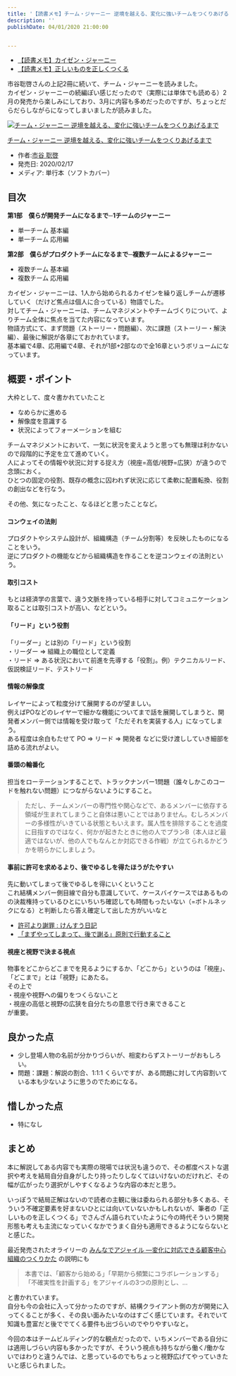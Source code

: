 ```yaml
---
title: '【読書メモ】チーム・ジャーニー 逆境を越える、変化に強いチームをつくりあげるまで'
description: ''
publishDate: 04/01/2020 21:00:00


---
```

<ul>
<li><a href="https://jtk.hatenablog.com/entry/2019/09/30/103858">【読書メモ】カイゼン・ジャーニー</a></li>
<li><a href="https://jtk.hatenablog.com/entry/2019/09/15/155334">【読書メモ】正しいものを正しくつくる</a></li>
</ul>


<p>市谷聡啓さんの上記2冊に続いて、チーム・ジャーニーを読みました。<br />
カイゼン・ジャーニーの続編ぽい感じだったので（実際には単体でも読める）2月の発売から楽しみにしており、3月に内容も多めだったのですが、ちょっとだらだらしながらになってしまいましたが読みました。</p>

<p><div class="hatena-asin-detail"><a href="https://www.amazon.co.jp/exec/obidos/ASIN/4798163635/hatena-blog-22/"><img src="https://m.media-amazon.com/images/I/51UQUfOit4L._SL160_.jpg" class="hatena-asin-detail-image" alt="チーム・ジャーニー 逆境を越える、変化に強いチームをつくりあげるまで" title="チーム・ジャーニー 逆境を越える、変化に強いチームをつくりあげるまで"></a><div class="hatena-asin-detail-info"><p class="hatena-asin-detail-title"><a href="https://www.amazon.co.jp/exec/obidos/ASIN/4798163635/hatena-blog-22/">チーム・ジャーニー 逆境を越える、変化に強いチームをつくりあげるまで</a></p><ul><li><span class="hatena-asin-detail-label">作者:</span><a href="http://d.hatena.ne.jp/keyword/%BB%D4%C3%AB%20%C1%EF%B7%BC" class="keyword">市谷 聡啓</a></li><li><span class="hatena-asin-detail-label">発売日:</span> 2020/02/17</li><li><span class="hatena-asin-detail-label">メディア:</span> 単行本（ソフトカバー）</li></ul></div><div class="hatena-asin-detail-foot"></div></div></p>

<h2>目次</h2>

<p><strong>第1部　僕らが開発チームになるまで─1チームのジャーニー</strong></p>

<ul>
<li>単一チーム 基本編</li>
<li>単一チーム 応用編</li>
</ul>


<p><strong>第2部　僕らがプロダクトチームになるまで─複数チームによるジャーニー</strong></p>

<ul>
<li>複数チーム 基本編</li>
<li>複数チーム 応用編</li>
</ul>


<p>カイゼン・ジャーニーは、1人から始められるカイゼンを繰り返しチームが遷移していく（だけど焦点は個人に合っている）物語でした。<br />
対してチーム・ジャーニーは、チームマネジメントやチームづくりについて、よりチーム全体に焦点を当てた内容になっています。<br />
物語方式にて、まず問題（ストーリー・問題編）、次に課題（ストーリー・解決編）、最後に解説が各章にておかれています。<br />
基本編で4章、応用編で4章、それが1部+2部なので全16章というボリュームになっています。</p>

<h2>概要・ポイント</h2>

<p>大枠として、度々書かれていたこと</p>

<ul>
<li>なめらかに進める</li>
<li>解像度を意識する</li>
<li>状況によってフォーメーションを組む</li>
</ul>


<p>チームマネジメントにおいて、一気に状況を変えようと思っても無理は利かないので段階的に予定を立て進めていく。<br />
人によってその情報や状況に対する捉え方（視座=高低/視野=広狭）が違うので念頭におく。<br />
ひとつの固定の役割、既存の概念に囚われず状況に応じて柔軟に配置転換、役割の創出などを行なう。</p>

<p>その他、気になったこと、なるほどと思ったことなど。</p>

<h4>コンウェイの法則</h4>

<p>プロダクトやシステム設計が、組織構造（チーム分割等）を反映したものになることをいう。<br />
逆にプロダクトの機能などから組織構造を作ることを逆コンウェイの法則という。</p>

<h4>取引コスト</h4>

<p>もとは経済学の言葉で、違う文脈を持っている相手に対してコミュニケーション取ることは取引コストが高い、などという。</p>

<h4>「リード」という役割</h4>

<p>「リーダー」とは別の「リード」という役割<br />
・リーダー => 組織上の職位として定義<br />
・リード => ある状況において前進を先導する「役割」。例）テクニカルリード、仮説検証リード、テストリード</p>

<h4>情報の解像度</h4>

<p>レイヤーによって粒度分けて展開するのが望ましい。<br />
例えばPOなどのレイヤーで細かな機能についてまで話を展開してしまうと、開発者メンバー側では情報を受け取って「ただそれを実装する人」になってしまう。<br />
ある程度は余白もたせて PO => リード => 開発者 などに受け渡ししていき細部を詰める流れがよい。</p>

<h4>番頭の輪番化</h4>

<p>担当をローテーションすることで、トラックナンバー1問題（誰々しかこのコードを触れない問題）につながらないようにすること。</p>

<blockquote><p>ただし、チームメンバーの専門性や関心などで、あるメンバーに依存する領域が生まれてしまうこと自体は悪いことではありません。むしろメンバーの多様性がいきている状態ともいえます。属人性を排除することを過度に目指すのではなく、何かが起きたときに他の人でプランB（本人ほど最適ではないが、他の人でもなんとか対応できる作戦）が立てられるかどうかを明らかにしましょう。</p></blockquote>

<h4>事前に許可を求めるより、後でゆるしを得たほうがたやすい</h4>

<p>先に動いてしまって後でゆるしを得にいくということ<br />
これ結構メンバー側目線で自分も意識していて、ケースバイケースではあるものの決裁権持っているひとにいちいち確認しても時間もったいない（=ボトルネックになる）と判断したら答え確定して出した方がいいなと</p>

<ul>
<li><a href="http://blog.livedoor.jp/kensuu/archives/54849996.html">許可より謝罪 : けんすう日記</a></li>
<li><a href="https://www.jmac.co.jp/column/opinion/008/tsukamatsu_014.html">「まずやってしまって、後で謝る」原則で行動すること</a></li>
</ul>


<h4>視座と視野で決まる視点</h4>

<p>物事をどこからどこまでを見るようにするか、「どこから」というのは「視座」、「どこまで」とは「視野」にあたる。<br />
その上で<br />
・視座や視野への偏りをつくらないこと<br />
・視座の高低と視野の広狭を自分たちの意思で行き来できること<br />
が重要。</p>

<h2>良かった点</h2>

<ul>
<li>少し登場人物の名前が分かりづらいが、相変わらずストーリーがおもしろい。</li>
<li>問題：課題：解説の割合、1:1:1 くらいですが、ある問題に対して内容割いている本も少ないように思うのでためになる。</li>
</ul>


<h2>惜しかった点</h2>

<ul>
<li>特になし</li>
</ul>


<h2>まとめ</h2>

<p>本に解説してある内容でも実際の現場では状況も違うので、その都度ベストな選択や考えを結局自分自身がしたり持ったりしなくてはいけないのだけれど、その幅が広がったり選択がしやすくなるような内容の本だと思う。</p>

<p>いっぽうで結局正解はないので読者の主観に後は委ねられる部分も多くある、そういう不確定要素を好まないひとには向いていないかもしれないが、筆者の「正しいものを正しくつくる」でさんざん語られていたように今の時代そういう開発形態も考えも主流になっていくなかでうまく自分も適用できるようにならないとと感じた。</p>

<p>最近発売されたオライリーの <a href="https://www.amazon.co.jp/dp/487311909X/">みんなでアジャイル ―変化に対応できる顧客中心組織のつくりかた</a> の説明にも</p>

<blockquote><p>本書では、「顧客から始める」「早期から頻繁にコラボレーションする」「不確実性を計画する」をアジャイルの3つの原則とし、...</p></blockquote>

<p>と書かれています。<br />
自分も今の会社に入って分かったのですが、結構クライアント側の方が開発に入ってくることが多く、その良い面みたいなのはすごく感じています。それでいて知識も豊富だと後ででてくる要件も出づらいのでやりやすいなと。</p>

<p>今回の本はチームビルディング的な観点だったので、いちメンバーである自分には適用しづらい内容も多かったですが、そういう視点も持ちながら働く/働かないではわりと違うんでは、と思っているのでもちょっと視野広げてやっていきたいと感じられました。</p>

